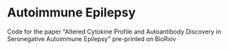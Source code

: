 # Autoimmune Epilepsy 
Code for the paper "Altered Cytokine Profile and Autoantibody Discovery in Seronegative Autoimmune Epilepsy" pre-printed on BioRxiv

